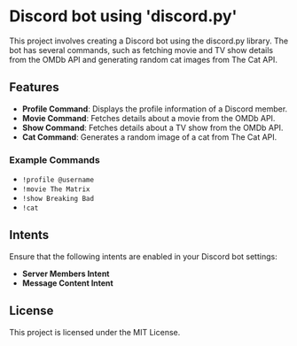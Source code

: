 # Discord bot using 'discord.py'
This project involves creating a Discord bot using the discord.py library. The bot has several commands, such as fetching movie and TV show details from the OMDb API and generating random cat images from The Cat API.
## Features

- **Profile Command**: Displays the profile information of a Discord member.
- **Movie Command**: Fetches details about a movie from the OMDb API.
- **Show Command**: Fetches details about a TV show from the OMDb API.
- **Cat Command**: Generates a random image of a cat from The Cat API.

### Example Commands

- `!profile @username`
- `!movie The Matrix`
- `!show Breaking Bad`
- `!cat`

## Intents

Ensure that the following intents are enabled in your Discord bot settings:

- **Server Members Intent**
- **Message Content Intent**

## License

This project is licensed under the MIT License.
